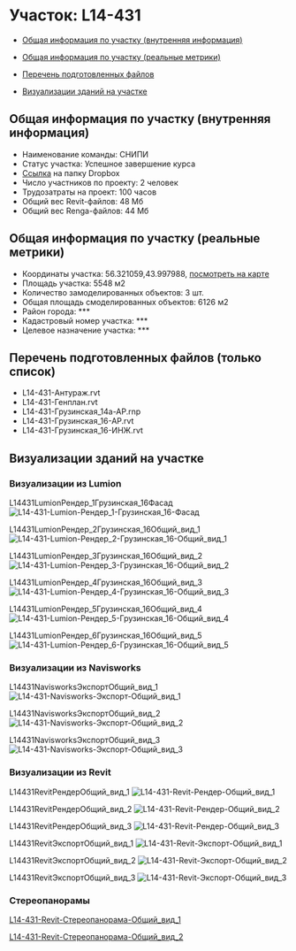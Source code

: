 # Участок: L14-431

* [Общая информация по участку (внутренняя информация)](#Chapter1)

* [Общая информация по участку (реальные метрики)](#Chapter2)

* [Перечень подготовленных файлов](#Chapter3)

* [Визуализации зданий на участке](#Chapter5)

## <a id="Chapter1"></a> Общая информация по участку (внутренняя информация)
+ Наименование команды: СНИПИ
+ Статус участка: Успешное завершение курса
+ [Ссылка](https://www.dropbox.com/sh/wvvgv1nw1iqred9/AAA6a321Yj6Mg8NA7_GHR1KGa/L14_431?dl=0) на папку Dropbox
+ Число участников по проекту: 2 человек
+ Трудозатраты на проект: 100 часов
+ Общий вес Revit-файлов: 48 Мб
+ Общий вес Renga-файлов: 44 Мб
## <a id="Chapter2"></a> Общая информация по участку (реальные метрики)
+ Координаты участка: 56.321059,43.997988, [посмотреть на карте](https://yandex.ru/maps/47/nizhny-novgorod/?ll=43.997988%2C56.321059&z=19)
+ Площадь участка: 5548 м2
+ Количество замоделированных объектов: 3 шт.
+ Общая площадь смоделированных объектов: 6126 м2
+ Район города: *** 
+ Кадастровый номер участка: *** 
+ Целевое назначение участка: *** 
## <a id="Chapter3"></a> Перечень подготовленных файлов (только список)
+ L14-431-Антураж.rvt
+ L14-431-Генплан.rvt
+ L14-431-Грузинская_14а-АР.rnp
+ L14-431-Грузинская_16-АР.rvt
+ L14-431-Грузинская_16-ИНЖ.rvt
## <a id="Chapter5"></a> Визуализации зданий на участке
### Визуализации из Lumion
L14431LumionРендер_1Грузинская_16Фасад
![L14-431-Lumion-Рендер_1-Грузинская_16-Фасад](/Images/L14_431/L14-431-Lumion-Рендер_1-Грузинская_16-Фасад_Compressed.jpg)

L14431LumionРендер_2Грузинская_16Общий_вид_1
![L14-431-Lumion-Рендер_2-Грузинская_16-Общий_вид_1](/Images/L14_431/L14-431-Lumion-Рендер_2-Грузинская_16-Общий_вид_1_Compressed.jpg)

L14431LumionРендер_3Грузинская_16Общий_вид_2
![L14-431-Lumion-Рендер_3-Грузинская_16-Общий_вид_2](/Images/L14_431/L14-431-Lumion-Рендер_3-Грузинская_16-Общий_вид_2_Compressed.jpg)

L14431LumionРендер_4Грузинская_16Общий_вид_3
![L14-431-Lumion-Рендер_4-Грузинская_16-Общий_вид_3](/Images/L14_431/L14-431-Lumion-Рендер_4-Грузинская_16-Общий_вид_3_Compressed.jpg)

L14431LumionРендер_5Грузинская_16Общий_вид_4
![L14-431-Lumion-Рендер_5-Грузинская_16-Общий_вид_4](/Images/L14_431/L14-431-Lumion-Рендер_5-Грузинская_16-Общий_вид_4_Compressed.jpg)

L14431LumionРендер_6Грузинская_16Общий_вид_5
![L14-431-Lumion-Рендер_6-Грузинская_16-Общий_вид_5](/Images/L14_431/L14-431-Lumion-Рендер_6-Грузинская_16-Общий_вид_5_Compressed.jpg)

### Визуализации из Navisworks
L14431NavisworksЭкспортОбщий_вид_1
![L14-431-Navisworks-Экспорт-Общий_вид_1](/Images/L14_431/L14-431-Navisworks-Экспорт-Общий_вид_1_Compressed.jpg)

L14431NavisworksЭкспортОбщий_вид_2
![L14-431-Navisworks-Экспорт-Общий_вид_2](/Images/L14_431/L14-431-Navisworks-Экспорт-Общий_вид_2_Compressed.jpg)

L14431NavisworksЭкспортОбщий_вид_3
![L14-431-Navisworks-Экспорт-Общий_вид_3](/Images/L14_431/L14-431-Navisworks-Экспорт-Общий_вид_3_Compressed.jpg)

### Визуализации из Revit
L14431RevitРендерОбщий_вид_1
![L14-431-Revit-Рендер-Общий_вид_1](/Images/L14_431/L14-431-Revit-Рендер-Общий_вид_1_Compressed.jpg)

L14431RevitРендерОбщий_вид_2
![L14-431-Revit-Рендер-Общий_вид_2](/Images/L14_431/L14-431-Revit-Рендер-Общий_вид_2_Compressed.jpg)

L14431RevitРендерОбщий_вид_3
![L14-431-Revit-Рендер-Общий_вид_3](/Images/L14_431/L14-431-Revit-Рендер-Общий_вид_3_Compressed.jpg)

L14431RevitЭкспортОбщий_вид_1
![L14-431-Revit-Экспорт-Общий_вид_1](/Images/L14_431/L14-431-Revit-Экспорт-Общий_вид_1_Compressed.jpg)

L14431RevitЭкспортОбщий_вид_2
![L14-431-Revit-Экспорт-Общий_вид_2](/Images/L14_431/L14-431-Revit-Экспорт-Общий_вид_2_Compressed.jpg)

L14431RevitЭкспортОбщий_вид_3
![L14-431-Revit-Экспорт-Общий_вид_3](/Images/L14_431/L14-431-Revit-Экспорт-Общий_вид_3_Compressed.jpg)

### Стереопанорамы
[L14-431-Revit-Стереопанорама-Общий_вид_1](https://pano.autodesk.com/pano.html?url=jpgs/788d218d-ee5e-479e-be94-573874e3b8ad&version=2)

[L14-431-Revit-Стереопанорама-Общий_вид_2](https://pano.autodesk.com/pano.html?url=jpgs/10deb5d1-59ae-4748-8e5c-e7da4245bb1b&version=2)

